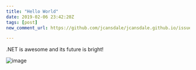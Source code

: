 ```yaml
---
title: "Hello World"
date: 2019-02-06 23:42:20Z
tags: [post]
new_comment_url: https://github.com/jcansdale/jcansdale.github.io/issues/4#new_comment_field

---
```


.NET is awesome and its future is bright! 

![image](https://user-images.githubusercontent.com/679326/52381296-c8a62900-2a25-11e9-8a5e-c2fc91c480a7.png)
